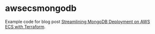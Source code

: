 # awsecsmongodb
Example code for blog post [Streamlining MongoDB Deployment on AWS ECS with Terraform](https://gooogle.com).